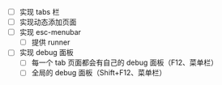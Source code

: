 - [ ] 实现 tabs 栏
- [ ] 实现动态添加页面
- [ ] 实现 esc-menubar
  - [ ] 提供 runner
- [ ] 实现 debug 面板
  - [ ] 每一个 tab 页面都会有自己的 debug 面板（F12、菜单栏）
  - [ ] 全局的 debug 面板（Shift+F12、菜单栏）
